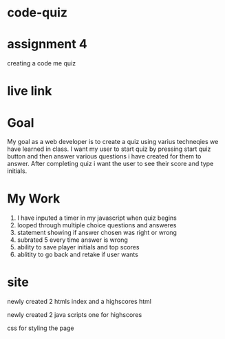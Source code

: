 # code-quiz 

# assignment 4
creating a code me quiz

# live link


# Goal
My goal as a web developer is to create a quiz using varius techneqies we have learned in class.
I want my user to start quiz by pressing start quiz button and then answer various questions i have created for them to answer.
After completing quiz i want the user to see their score and type initials.

# My Work

1. I have inputed a timer in my javascript when quiz begins
2. looped through multiple choice questions and answeres
3. statement showing if answer chosen was right or wrong
4. subrated 5 every time answer is wrong
5. ability to save player initials and top scores
6. ablitity to go back and retake if user wants

# site 
newly created 2 htmls index and a highscores html

newly created 2 java scripts one for highscores 

css for styling the page 

